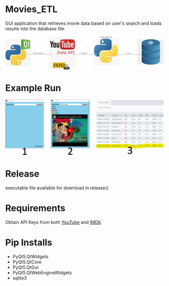 # Movies_ETL
GUI application that retrieves movie data based on user's search and loads results into the database file. 


![Diagram](Images/diagram.JPG)


# Example Run
![Example_Run](Images/app_run.JPG)


# Release
executable file available for download in release()


# Requirements
Obtain API Keys from both [YouTube](https://developers.google.com/youtube/) and [IMDb](https://developer.imdb.com/)

# Pip Installs
* PyQt5.QtWidgets
* PyQt5.QtCore
* PyQt5.QtGui
* PyQt5.QtWebEngineWidgets
* sqlite3
